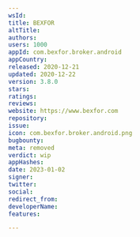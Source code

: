 ```yaml
---
wsId: 
title: BEXFOR
altTitle: 
authors: 
users: 1000
appId: com.bexfor.broker.android
appCountry: 
released: 2020-12-21
updated: 2020-12-22
version: 3.8.0
stars: 
ratings: 
reviews: 
website: https://www.bexfor.com
repository: 
issue: 
icon: com.bexfor.broker.android.png
bugbounty: 
meta: removed
verdict: wip
appHashes: 
date: 2023-01-02
signer: 
twitter: 
social: 
redirect_from: 
developerName: 
features: 

---
```


